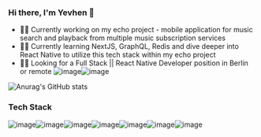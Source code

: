 ### Hi there, I'm Yevhen 👋

<!--
**proyev/proyev** is a ✨ _special_ ✨ repository because its `README.md` (this file) appears on your GitHub profile.

Here are some ideas to get you started:

- 🔭 I’m currently working on ...
- 🌱 I’m currently learning ...
- 👯 I’m looking to collaborate on ...
- 🤔 I’m looking for help with ...
- 💬 Ask me about ...
- 📫 How to reach me: ...
- 😄 Pronouns: ...
- ⚡ Fun fact: ...
-->

- 👨‍💻 Currently working on my echo project - mobile application for music search and playback from multiple music subscription services
- 👨‍🎓 Currently learning NextJS, GraphQL, Redis and dive deeper into React Native to utilize this tech stack within my echo project
- 🕵️‍♂️ Looking for a Full Stack || React Native Developer position in Berlin or remote
![image]({BadgeURLHere})![image]({BadgeURLHere})

![Anurag's GitHub stats](https://github-readme-stats.vercel.app/api?username=proyev&show_icons=true&theme=synthwave)

### Tech Stack

![image]({https://img.shields.io/badge/JavaScript-323330?style=for-the-badge&logo=javascript&logoColor=F7DF1E})![image]({https://img.shields.io/badge/TypeScript-007ACC?style=for-the-badge&logo=typescript&logoColor=white})![image]({https://img.shields.io/badge/Python-FFD43B?style=for-the-badge&logo=python&logoColor=darkgreen})![image]({https://img.shields.io/badge/Puppeteer-40B5A4?style=for-the-badge&logo=Puppeteer&logoColor=white})![image]({https://img.shields.io/badge/HTML5-E34F26?style=for-the-badge&logo=html5&logoColor=white})![image]({BadgeURLHere})![image]({BadgeURLHere})
